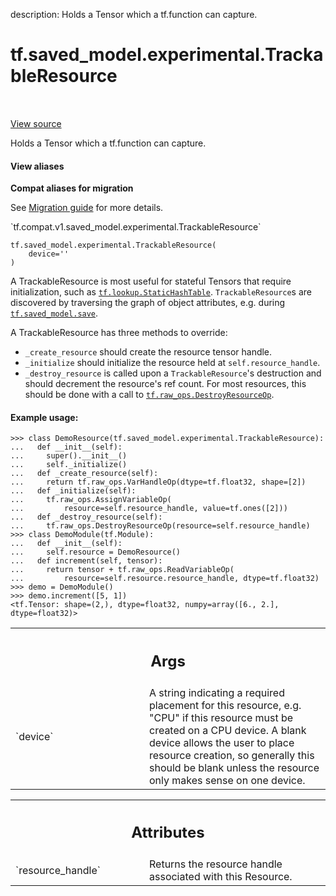 description: Holds a Tensor which a tf.function can capture.

<div itemscope itemtype="http://developers.google.com/ReferenceObject">
<meta itemprop="name" content="tf.saved_model.experimental.TrackableResource" />
<meta itemprop="path" content="Stable" />
<meta itemprop="property" content="__init__"/>
</div>

# tf.saved_model.experimental.TrackableResource

<!-- Insert buttons and diff -->

<table class="tfo-notebook-buttons tfo-api nocontent" align="left">

</table>

<a target="_blank" class="external" href="/code/stable/tensorflow/python/trackable/resource.py">View source</a>



Holds a Tensor which a tf.function can capture.

<section class="expandable">
  <h4 class="showalways">View aliases</h4>
  <p>
<b>Compat aliases for migration</b>
<p>See
<a href="https://www.tensorflow.org/guide/migrate">Migration guide</a> for
more details.</p>
<p>`tf.compat.v1.saved_model.experimental.TrackableResource`</p>
</p>
</section>

<pre class="devsite-click-to-copy prettyprint lang-py tfo-signature-link">
<code>tf.saved_model.experimental.TrackableResource(
    device=&#x27;&#x27;
)
</code></pre>



<!-- Placeholder for "Used in" -->

A TrackableResource is most useful for stateful Tensors that require
initialization, such as <a href="../../../tf/lookup/StaticHashTable.md"><code>tf.lookup.StaticHashTable</code></a>. `TrackableResource`s
are discovered by traversing the graph of object attributes, e.g. during
<a href="../../../tf/saved_model/save.md"><code>tf.saved_model.save</code></a>.

A TrackableResource has three methods to override:

* `_create_resource` should create the resource tensor handle.
* `_initialize` should initialize the resource held at `self.resource_handle`.
* `_destroy_resource` is called upon a `TrackableResource`'s destruction
  and should decrement the resource's ref count. For most resources, this
  should be done with a call to <a href="../../../tf/raw_ops/DestroyResourceOp.md"><code>tf.raw_ops.DestroyResourceOp</code></a>.

#### Example usage:



```
>>> class DemoResource(tf.saved_model.experimental.TrackableResource):
...   def __init__(self):
...     super().__init__()
...     self._initialize()
...   def _create_resource(self):
...     return tf.raw_ops.VarHandleOp(dtype=tf.float32, shape=[2])
...   def _initialize(self):
...     tf.raw_ops.AssignVariableOp(
...         resource=self.resource_handle, value=tf.ones([2]))
...   def _destroy_resource(self):
...     tf.raw_ops.DestroyResourceOp(resource=self.resource_handle)
>>> class DemoModule(tf.Module):
...   def __init__(self):
...     self.resource = DemoResource()
...   def increment(self, tensor):
...     return tensor + tf.raw_ops.ReadVariableOp(
...         resource=self.resource.resource_handle, dtype=tf.float32)
>>> demo = DemoModule()
>>> demo.increment([5, 1])
<tf.Tensor: shape=(2,), dtype=float32, numpy=array([6., 2.], dtype=float32)>
```

<!-- Tabular view -->
 <table class="responsive fixed orange">
<colgroup><col width="214px"><col></colgroup>
<tr><th colspan="2"><h2 class="add-link">Args</h2></th></tr>

<tr>
<td>
`device`<a id="device"></a>
</td>
<td>
A string indicating a required placement for this resource,
e.g. "CPU" if this resource must be created on a CPU device. A blank
device allows the user to place resource creation, so generally this
should be blank unless the resource only makes sense on one device.
</td>
</tr>
</table>





<!-- Tabular view -->
 <table class="responsive fixed orange">
<colgroup><col width="214px"><col></colgroup>
<tr><th colspan="2"><h2 class="add-link">Attributes</h2></th></tr>

<tr>
<td>
`resource_handle`<a id="resource_handle"></a>
</td>
<td>
Returns the resource handle associated with this Resource.
</td>
</tr>
</table>



